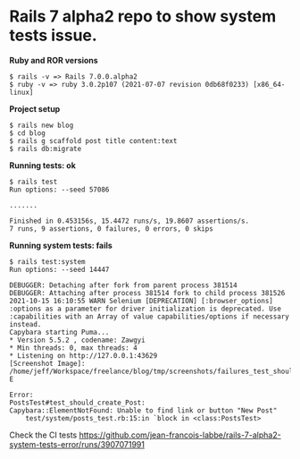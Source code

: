 # Rails 7 alpha2 repo to show system tests issue.

**Ruby and ROR versions**
```
$ rails -v => Rails 7.0.0.alpha2
$ ruby -v => ruby 3.0.2p107 (2021-07-07 revision 0db68f0233) [x86_64-linux]
```

**Project setup**
```
$ rails new blog
$ cd blog
$ rails g scaffold post title content:text
$ rails db:migrate
```

**Running tests: ok**
```
$ rails test
Run options: --seed 57086

.......

Finished in 0.453156s, 15.4472 runs/s, 19.8607 assertions/s.
7 runs, 9 assertions, 0 failures, 0 errors, 0 skips
```

**Running system tests: fails**
```
$ rails test:system
Run options: --seed 14447

DEBUGGER: Detaching after fork from parent process 381514
DEBUGGER: Attaching after process 381514 fork to child process 381526
2021-10-15 16:10:55 WARN Selenium [DEPRECATION] [:browser_options] :options as a parameter for driver initialization is deprecated. Use :capabilities with an Array of value capabilities/options if necessary instead.
Capybara starting Puma...
* Version 5.5.2 , codename: Zawgyi
* Min threads: 0, max threads: 4
* Listening on http://127.0.0.1:43629
[Screenshot Image]: /home/jeff/Workspace/freelance/blog/tmp/screenshots/failures_test_should_create_Post.png
E

Error:
PostsTest#test_should_create_Post:
Capybara::ElementNotFound: Unable to find link or button "New Post"
    test/system/posts_test.rb:15:in `block in <class:PostsTest>
```

Check the CI tests https://github.com/jean-francois-labbe/rails-7-alpha2-system-tests-error/runs/3907071991
